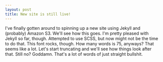 ```yaml
---
layout: post
title: New site is still live!
---
```


I've finally gotten around to spinning up a new site using Jekyll and (probably)
Amazon S3. We'll see how this goes. I'm pretty pleased with Jekyll so far, though.
Attempted to use SCSS, but now might not be the time to do that. This font rocks,
though. How many words is 75, anyways? That seems like a lot. Let's start truncating
and we'll see how things look after that. Still no? Goddamn. That's a lot of words
of just straight bullshit.
